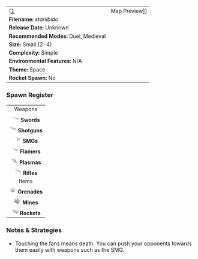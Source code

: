 |                                                             |                              |
|-------------------------------------------------------------|------------------------------|
| \[[1](File:Starlibido.png%7Cthumb%7Ccenter)|Map Preview\]\] | **Author: "*D.a.M.i.E.n.*"** |
| **Filename:** *starlibido*                                  |
| **Release Date:** Unknown                                   |
| **Recommended Modes:** Duel, Medieval                       |
| **Size:** Small (2-4)                                       |
| **Complexity:** Simple                                      |
| **Environmental Features:** N/A                             |
| **Theme:** Space                                            |
| **Rocket Spawn:** No                                        |

### Spawn Register

|                                                                                             |
|:-------------------------------------------------------------------------------------------:|
|                                           Weapons                                           |
|     <img src="Sword.png" title="fig:Sword.png" alt="Sword.png" width="20" /> **Swords**     |
| <img src="Shotgun.png" title="fig:Shotgun.png" alt="Shotgun.png" width="20" /> **Shotguns** |
|         <img src="Smg.png" title="fig:Smg.png" alt="Smg.png" width="20" /> **SMGs**         |
|   <img src="Flamer.png" title="fig:Flamer.png" alt="Flamer.png" width="20" /> **Flamers**   |
|   <img src="Plasma.png" title="fig:Plasma.png" alt="Plasma.png" width="20" /> **Plasmas**   |
|     <img src="Rifle.png" title="fig:Rifle.png" alt="Rifle.png" width="20" /> **Rifles**     |
|                                            Items                                            |
| <img src="Grenade.png" title="fig:Grenade.png" alt="Grenade.png" width="20" /> **Grenades** |
|       <img src="Mine.png" title="fig:Mine.png" alt="Mine.png" width="20" /> **Mines**       |
|   <img src="Rocket.png" title="fig:Rocket.png" alt="Rocket.png" width="20" /> **Rockets**   |

### Notes & Strategies

-   Touching the fans means death. You can push your opponents towards them easily with weapons such as the SMG.

